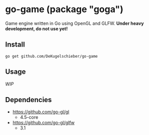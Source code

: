 # go-game (package "goga")

Game engine written in Go using OpenGL and GLFW.
**Under heavy development, do not use yet!**

## Install

```
go get github.com/DeKugelschieber/go-game
```

## Usage

*WIP*

## Dependencies

* https://github.com/go-gl/gl
    - 4.5-core
* https://github.com/go-gl/glfw
    - 3.1
